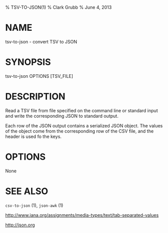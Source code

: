 % TSV-TO-JSON(1)
% Clark Grubb
% June 4, 2013


# NAME

tsv-to-json - convert TSV to JSON

# SYNOPSIS

tsv-to-json OPTIONS [TSV_FILE]

# DESCRIPTION

Read a TSV file from file specified on the command line or standard input and write the corresponding JSON to standard output.

Each row of the JSON output contains a serialized JSON object.  The values of the object come from the corresponding row of the CSV file, and the header is used fo the keys.

# OPTIONS

None

# SEE ALSO

`csv-to-json` (1), `json-awk` (1)

http://www.iana.org/assignments/media-types/text/tab-separated-values

http://json.org
